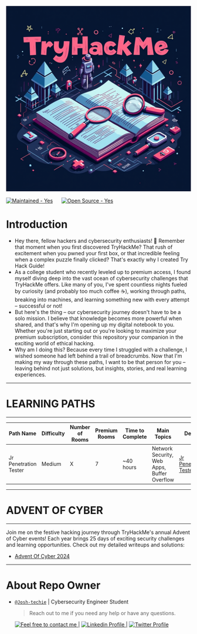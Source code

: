 <div style="center">
<img src="/Assets/TryHackMe.png">
</div>

<div style="center">
<p align="center">

[![Maintained - Yes](https://img.shields.io/static/v1?label=Maintained&message=Yes&color=2ea44f&style=for-the-badge)](https://pop-quiz-five.vercel.app/)
&nbsp;&nbsp;&nbsp;&nbsp;
[![Open Source - Yes](https://img.shields.io/static/v1?label=Open+Source&message=Yes&color=2ea44f&style=for-the-badge)](https://pop-quiz-five.vercel.app/)

</p>
</div>

# Introduction

- Hey there, fellow hackers and cybersecurity enthusiasts! 🚀
Remember that moment when you first discovered TryHackMe? That rush of excitement when you pwned your first box, or that incredible feeling when a complex puzzle finally clicked? That's exactly why I created Try Hack Guide!
- As a college student who recently leveled up to premium access, I found myself diving deep into the vast ocean of cybersecurity challenges that TryHackMe offers. Like many of you, I've spent countless nights fueled by curiosity (and probably too much coffee ☕), working through paths, breaking into machines, and learning something new with every attempt – successful or not!
- But here's the thing – our cybersecurity journey doesn't have to be a solo mission. I believe that knowledge becomes more powerful when shared, and that's why I'm opening up my digital notebook to you. Whether you're just starting out or you're looking to maximize your premium subscription, consider this repository your companion in the exciting world of ethical hacking.
- Why am I doing this? Because every time I struggled with a challenge, I wished someone had left behind a trail of breadcrumbs. Now that I'm making my way through these paths, I want to be that person for you – leaving behind not just solutions, but insights, stories, and real learning experiences.

---

# LEARNING PATHS

---

| Path Name                  | Difficulty | Number of Rooms | Premium Rooms | Time to Complete | Main Topics                           | Details                                      |
|----------------------------|------------|-----------------|---------------|------------------|---------------------------------------|----------------------------------------------|
| Jr Penetration Tester      | Medium     | X            | 7       | ~40 hours        | Network Security, Web Apps, Buffer Overflow | [Jr Penetration Tester](#) |


--- 

# ADVENT OF CYBER

---

Join me on the festive hacking journey through TryHackMe's annual Advent of Cyber events! Each year brings 25 days of exciting security challenges and learning opportunities. Check out my detailed writeups and solutions:

- [Advent Of Cyber 2024](./AdventOfCode2024.md)



---

<h1> About Repo Owner </h1>

- [`@Josh-techie`]() | Cybersecurity Engineer Student

  > Reach out to me if you need any help or have any questions.

  <a href="mailto:youssef.abouyahia@e-polytechnique.ma">
  	<img alt="Feel free to contact me" src="https://img.shields.io/badge/-Ask_me_anything-blue?style=flat&logo=Gmail&logoColor=white&link=mailto:youssef.abouyahia@e-polytechnique.ma&color=3d85c6" />
  </a>
  <span> | </span>
    <a href="https://www.linkedin.com/in/youssef-abouyahia/">
        <img alt="Linkedin Profile" src="https://img.shields.io/badge/-Linkedin-0072b1?style=flat&logo=Linkedin&logoColor=white&link=https://www.linkedin.com/in/youssef-abouyahia/" />
    </a>
    <span> | </span>
    <a href="https://twitter.com/JoesephAb">
        <img alt="Twitter Profile" src="https://img.shields.io/badge/-Twitter-0072b1?style=flat&logo=Twitter&logoColor=white&link=https://twitter.com/JoesephAb&color=1DA1F2" />
    </a>
